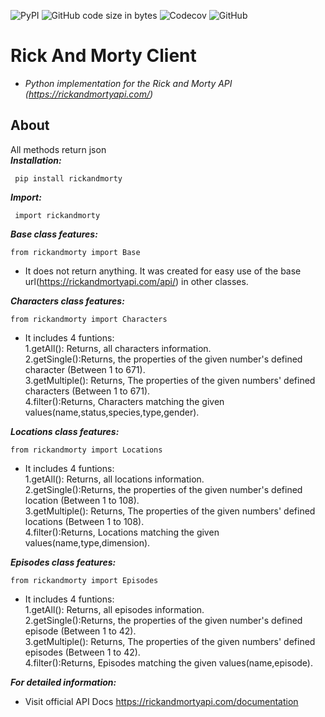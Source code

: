 ![PyPI](https://img.shields.io/pypi/v/rickandmorty?color=important)
![GitHub code size in bytes](https://img.shields.io/github/languages/code-size/DogukanBaloglu/rickandmorty)
![Codecov](https://img.shields.io/codecov/c/github/DogukanBaloglu/rickandmorty?color=brightgreen)
![GitHub](https://img.shields.io/github/license/DogukanBaloglu/rickandmorty?color=yellow)

 Rick And Morty Client 
=======================

- *Python implementation for the Rick and Morty API (https://rickandmortyapi.com/)*  
 
 ## About 
  
  All methods return json   
  ***Installation:***  
  
     pip install rickandmorty
      
  
  ***Import:***  
  
     import rickandmorty 
  
 ***Base class features:***
 
    from rickandmorty import Base  
  
 - It does not return anything. It was created for easy use of the base url(https://rickandmortyapi.com/api/) in other classes.
 
 ***Characters class features:***

    from rickandmorty import Characters
    
 - It includes 4 funtions:  
  1.getAll(): Returns, all characters information.    
  2.getSingle():Returns, the properties of the given number's defined character (Between 1 to 671).        
  3.getMultiple(): Returns, The properties of the given numbers' defined characters (Between 1 to 671).        
  4.filter():Returns, Characters matching the given values(name,status,species,type,gender).  
  
 ***Locations class features:***

    from rickandmorty import Locations
    
 - It includes 4 funtions:  
  1.getAll(): Returns, all locations information.      
  2.getSingle():Returns, the properties of the given number's defined location (Between 1 to 108).          
  3.getMultiple(): Returns, The properties of the given numbers' defined locations (Between 1 to 108).          
  4.filter():Returns, Locations matching the given values(name,type,dimension).  
  
 ***Episodes class features:***

    from rickandmorty import Episodes
    
 - It includes 4 funtions:  
  1.getAll(): Returns, all episodes information.    
  2.getSingle():Returns, the properties of the given number's defined episode (Between 1 to 42).        
  3.getMultiple(): Returns, The properties of the given numbers' defined episodes (Between 1 to 42).        
  4.filter():Returns, Episodes matching the given values(name,episode).  
  
  ***For detailed information:***  
  - Visit official API Docs https://rickandmortyapi.com/documentation
